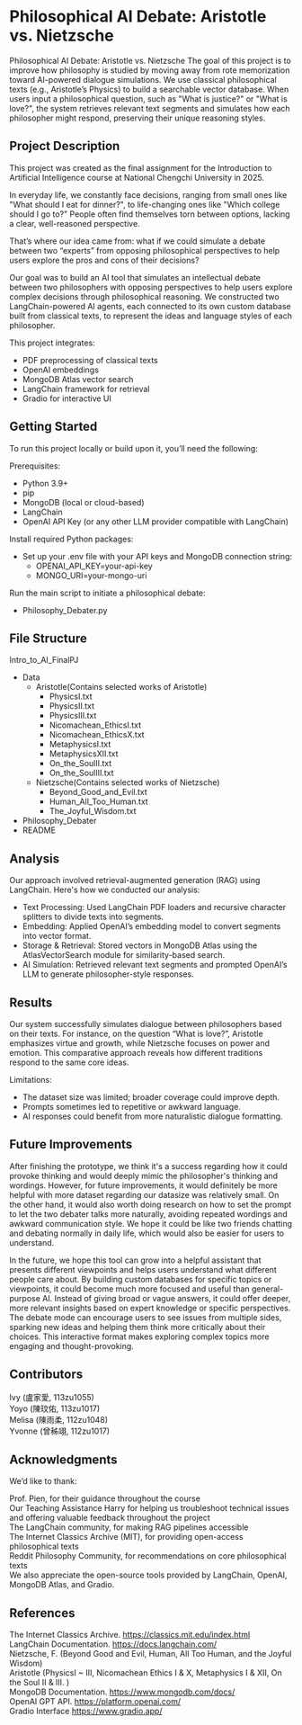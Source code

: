 # Philosophical AI Debate: Aristotle vs. Nietzsche
Philosophical AI Debate: Aristotle vs. Nietzsche
The goal of this project is to improve how philosophy is studied by moving away from rote memorization toward AI-powered dialogue simulations.
We use classical philosophical texts (e.g., Aristotle’s Physics) to build a searchable vector database.
When users input a philosophical question, such as "What is justice?" or "What is love?", the system retrieves relevant text segments and simulates how each philosopher might respond, preserving their unique reasoning styles.

## Project Description

This project was created as the final assignment for the Introduction to Artificial Intelligence course at National Chengchi University in 2025.

In everyday life, we constantly face decisions, ranging from small ones like "What should I eat for dinner?", to life-changing ones like "Which college should I go to?" People often find themselves torn between options, lacking a clear, well-reasoned perspective.

That’s where our idea came from: what if we could simulate a debate between two “experts” from opposing philosophical perspectives to help users explore the pros and cons of their decisions?

Our goal was to build an AI tool that simulates an intellectual debate between two philosophers with opposing perspectives to help users explore complex decisions through philosophical reasoning. We constructed two LangChain-powered AI agents, each connected to its own custom database built from classical texts, to represent the ideas and language styles of each philosopher.

This project integrates:
 * PDF preprocessing of classical texts
 * OpenAI embeddings
 * MongoDB Atlas vector search
 * LangChain framework for retrieval
 * Gradio for interactive UI

## Getting Started

To run this project locally or build upon it, you’ll need the following:

Prerequisites: 
* Python 3.9+
* pip
* MongoDB (local or cloud-based)
* LangChain
* OpenAI API Key (or any other LLM provider compatible with LangChain)

Install required Python packages:
* Set up your .env file with your API keys and MongoDB connection string:
   * OPENAI_API_KEY=your-api-key
   * MONGO_URI=your-mongo-uri

Run the main script to initiate a philosophical debate:
* Philosophy_Debater.py

## File Structure

Intro_to_AI_FinalPJ 
* Data
  * Aristotle(Contains selected works of Aristotle)
    * PhysicsI.txt
    * PhysicsII.txt
    * PhysicsIII.txt
    * Nicomachean_EthicsI.txt
    * Nicomachean_EthicsX.txt
    * MetaphysicsI.txt
    * MetaphysicsXII.txt
    * On_the_SoulII.txt
    * On_the_SoulIII.txt
  * Nietzsche(Contains selected works of Nietzsche)
    * Beyond_Good_and_Evil.txt
    * Human_All_Too_Human.txt
    * The_Joyful_Wisdom.txt
* Philosophy_Debater
* README


## Analysis

Our approach involved retrieval-augmented generation (RAG) using LangChain. Here's how we conducted our analysis:

 * Text Processing: Used LangChain PDF loaders and recursive character splitters to divide texts into segments.
 * Embedding: Applied OpenAI’s embedding model to convert segments into vector format.
 * Storage & Retrieval: Stored vectors in MongoDB Atlas using the AtlasVectorSearch module for similarity-based search.
 * AI Simulation: Retrieved relevant text segments and prompted OpenAI’s LLM to generate philosopher-style responses.

## Results

Our system successfully simulates dialogue between philosophers based on their texts.
For instance, on the question “What is love?”, Aristotle emphasizes virtue and growth, while Nietzsche focuses on power and emotion.
This comparative approach reveals how different traditions respond to the same core ideas.

Limitations:
 * The dataset size was limited; broader coverage could improve depth.
 * Prompts sometimes led to repetitive or awkward language.
 * AI responses could benefit from more naturalistic dialogue formatting.

## Future Improvements
After finishing the prototype, we think it's a success regarding how it could provoke thinking and would deeply mimic the philosopher's thinking and wordings. However, for future improvements, it would definitely be more helpful with more dataset regarding our datasize was relatively small. On the other hand, it would also worth doing research on how to set the prompt to let the two debater talks more naturally, avoiding repeated wordings and awkward communication style. We hope it could be like two friends chatting and debating normally in daily life, which would also be easier for users to understand. 

In the future, we hope this tool can grow into a helpful assistant that presents different viewpoints and helps users understand what different people care about. By building custom databases for specific topics or viewpoints, it could become much more focused and useful than general-purpose AI. Instead of giving broad or vague answers, it could offer deeper, more relevant insights based on expert knowledge or specific perspectives. The debate mode can encourage users to see issues from multiple sides, sparking new ideas and helping them think more critically about their choices. This interactive format makes exploring complex topics more engaging and thought-provoking. 

## Contributors

Ivy (盧家愛, 113zu1055)   
Yoyo (陳玟佑, 113zu1017)   
Melisa (陳雨柔, 112zu1048)   
Yvonne (曾秭翊, 112zu1017)   

## Acknowledgments

We’d like to thank:

Prof. Pien, for their guidance throughout the course  
Our Teaching Assistance Harry for helping us troubleshoot technical issues and offering valuable feedback throughout the project  
The LangChain community, for making RAG pipelines accessible  
The Internet Classics Archive (MIT), for providing open-access philosophical texts  
Reddit Philosophy Community, for recommendations on core philosophical texts  
We also appreciate the open-source tools provided by LangChain, OpenAI, MongoDB Atlas, and Gradio.

## References

The Internet Classics Archive. https://classics.mit.edu/index.html   
LangChain Documentation. https://docs.langchain.com/   
Nietzsche, F. (Beyond Good and Evil, Human, All Too Human, and the Joyful Wisdom)   
Aristotle (PhysicsI ~ III, Nicomachean Ethics I & X, Metaphysics I & XII, On the Soul II & III. )   
MongoDB Documentation. https://www.mongodb.com/docs/   
OpenAI GPT API. https://platform.openai.com/  
Gradio Interface https://www.gradio.app/
